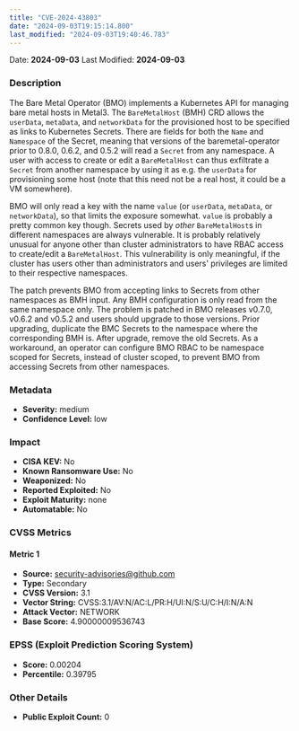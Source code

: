 ```yaml
---
title: "CVE-2024-43803"
date: "2024-09-03T19:15:14.800"
last_modified: "2024-09-03T19:40:46.783"
---
```


Date: **2024-09-03** Last Modified: **2024-09-03**

### Description  
The Bare Metal Operator (BMO) implements a Kubernetes API for managing bare metal hosts in Metal3. The `BareMetalHost` (BMH) CRD allows the `userData`, `metaData`, and `networkData` for the provisioned host to be specified as links to Kubernetes Secrets. There are fields for both the `Name` and `Namespace` of the Secret, meaning that versions of the baremetal-operator prior to 0.8.0, 0.6.2, and 0.5.2 will read a `Secret` from any namespace. A user with access to create or edit a `BareMetalHost` can thus exfiltrate a `Secret` from another namespace by using it as e.g. the `userData` for provisioning some host (note that this need not be a real host, it could be a VM somewhere).

BMO will only read a key with the name `value` (or `userData`, `metaData`, or `networkData`), so that limits the exposure somewhat. `value` is probably a pretty common key though. Secrets used by _other_ `BareMetalHost`s in different namespaces are always vulnerable. It is probably relatively unusual for anyone other than cluster administrators to have RBAC access to create/edit a `BareMetalHost`. This vulnerability is only meaningful, if the cluster has users other than administrators and users' privileges are limited to their respective namespaces.

The patch prevents BMO from accepting links to Secrets from other namespaces as BMH input. Any BMH configuration is only read from the same namespace only. The problem is patched in BMO releases v0.7.0, v0.6.2 and v0.5.2 and users should upgrade to those versions. Prior upgrading, duplicate the BMC Secrets to the namespace where the corresponding BMH is. After upgrade, remove the old Secrets. As a workaround, an operator can configure BMO RBAC to be namespace scoped for Secrets, instead of cluster scoped, to prevent BMO from accessing Secrets from other namespaces.

### Metadata  
- **Severity:** medium
- **Confidence Level:** low

### Impact  
- **CISA KEV:** No
- **Known Ransomware Use:** No
- **Weaponized:** No
- **Reported Exploited:** No
- **Exploit Maturity:** none
- **Automatable:** No

### CVSS Metrics  

#### Metric 1
- **Source:** security-advisories@github.com
- **Type:** Secondary
- **CVSS Version:** 3.1
- **Vector String:** CVSS:3.1/AV:N/AC:L/PR:H/UI:N/S:U/C:H/I:N/A:N
- **Attack Vector:** NETWORK
- **Base Score:** 4.90000009536743


### EPSS (Exploit Prediction Scoring System)  
- **Score:** 0.00204
- **Percentile:** 0.39795

### Other Details  
- **Public Exploit Count:** 0
